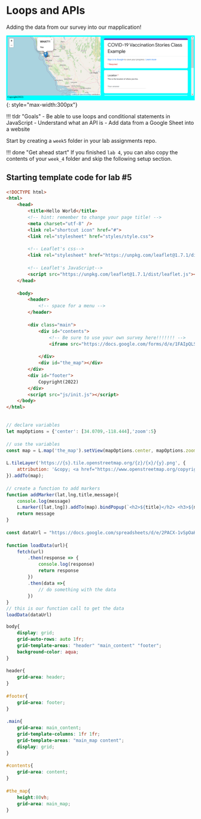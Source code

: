 # Loops and APIs

Adding the data from our survey into our mapplication!

![](./media/intro.png){: style="max-width:300px"}

!!! tldr "Goals"
    - Be able to use loops and conditional statements in JavaScript
    - Understand what an API is
    - Add data from a Google Sheet into a website

Start by creating a `week5` folder in your lab assignments repo.

!!! done "Get ahead start"
    If you finished `lab 4`, you can also copy the contents of your `week_4` folder and skip the following setup section.

## Starting template code for lab #5

```html title="index.html" linenums="1"
<!DOCTYPE html>
<html>
    <head>
        <title>Hello World</title>
        <!-- hint: remember to change your page title! -->
        <meta charset="utf-8" />
        <link rel="shortcut icon" href="#">
        <link rel="stylesheet" href="styles/style.css">

        <!-- Leaflet's css-->
        <link rel="stylesheet" href="https://unpkg.com/leaflet@1.7.1/dist/leaflet.css" />

        <!-- Leaflet's JavaScript-->
        <script src="https://unpkg.com/leaflet@1.7.1/dist/leaflet.js"></script>
    </head>

    <body>
        <header>
            <!-- space for a menu -->
        </header>

        <div class="main">
            <div id="contents">
                <!-- Be sure to use your own survey here!!!!!!! -->
                <iframe src="https://docs.google.com/forms/d/e/1FAIpQLScD0IOr_U4r0q4HlBkZ7olkA5OJpgInePF8DQbIrIWDeTm1jw/viewform?embedded=true" width="100%" height="100%" frameborder="0" marginheight="0" marginwidth="0">Loading…</iframe>

            </div>
            <div id="the_map"></div>
        </div>
        <div id="footer">
            Copyright(2022)
        </div>
        <script src="js/init.js"></script>
    </body>
</html>
```

```js title="js/init.js" linenums="1"

// declare variables
let mapOptions = {'center': [34.0709,-118.444],'zoom':5}

// use the variables
const map = L.map('the_map').setView(mapOptions.center, mapOptions.zoom);

L.tileLayer('https://{s}.tile.openstreetmap.org/{z}/{x}/{y}.png', {
    attribution: '&copy; <a href="https://www.openstreetmap.org/copyright">OpenStreetMap</a> contributors'
}).addTo(map);

// create a function to add markers
function addMarker(lat,lng,title,message){
    console.log(message)
    L.marker([lat,lng]).addTo(map).bindPopup(`<h2>${title}</h2> <h3>${message}</h3>`)
    return message
}

const dataUrl = "https://docs.google.com/spreadsheets/d/e/2PACX-1vSpOaH94y-oguAqbtcvZRyKdrEYiT1JOzW0jmmreznYS8THdQTYQ6cUB7J_68SZLgjpXbB_FY_nDf2A/pub?output=csv"

function loadData(url){
    fetch(url)
        .then(response => {
            console.log(response)
            return response
        })
        .then(data =>{
            // do something with the data
        })
}
// this is our function call to get the data
loadData(dataUrl)
```

```css title="styles/style.css" linenums="1"
body{
    display: grid;
    grid-auto-rows: auto 1fr;
    grid-template-areas: "header" "main_content" "footer";
    background-color: aqua;
}

header{
    grid-area: header;
}

#footer{
    grid-area: footer;
}

.main{
    grid-area: main_content;
    grid-template-columns: 1fr 1fr;
    grid-template-areas: "main_map content";
    display: grid;
}

#contents{
    grid-area: content;
}

#the_map{
    height:80vh;
    grid-area: main_map;
}
```
